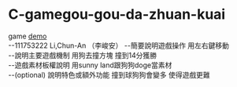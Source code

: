 # C-gamegou-gou-da-zhuan-kuai
game [demo](https://lica3265.github.io/demo-gou-gou-da-zhuan-kuai/)  
--111753222 Li,Chun-An （李峻安）
--簡要說明遊戲操作 用左右鍵移動  
--說明主要遊戲機制 用狗去撞方塊 撞到14分獲勝  
--遊戲素材板權說明 用sunny land跟狗狗doge當素材  
--(optional) 說明特色或額外功能 撞到球狗狗會變多 使得遊戲更難  
